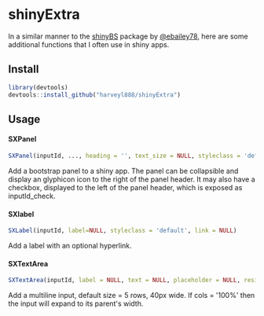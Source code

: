 # shinyExtra
In a similar manner to the [shinyBS](https://github.com/ebailey78/shinyBS) package by [@ebailey78](https://github.com/ebailey78), here are some additional functions that I often use in shiny apps.

## Install

```r
library(devtools)
devtools::install_github("harveyl888/shinyExtra")
```

## Usage
#### SXPanel
``` r
SXPanel(inputId, ..., heading = '', text_size = NULL, styleclass = 'default', checkbox = FALSE, collapsible = FALSE, icon = NULL)
```
Add a bootstrap panel to a shiny app.  The panel can be collapsible and display an glyphicon icon to the right of the panel header.  It may also have a checkbox, displayed to the left of the panel header, which is exposed as inputId_check.
#### SXlabel
``` r
SXLabel(inputId, label=NULL, styleclass = 'default', link = NULL)
```
Add a label with an optional hyperlink.
#### SXTextArea
``` r
SXTextArea(inputId, label = NULL, text = NULL, placeholder = NULL, resizable = TRUE, rows = 5, cols = 40)
```
Add a multiline input, default size = 5 rows, 40px wide.  If cols = '100%' then the input will expand to its parent's width.

